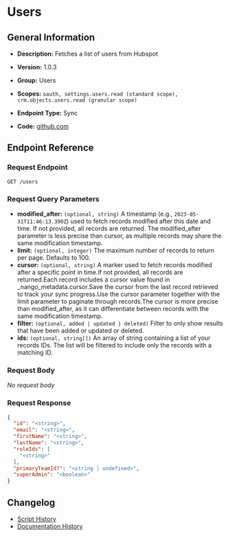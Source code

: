 <!-- BEGIN GENERATED CONTENT -->
# Users

## General Information

- **Description:** Fetches a list of users from Hubspot

- **Version:** 1.0.3
- **Group:** Users
- **Scopes:** `oauth, settings.users.read (standard scope), crm.objects.users.read (granular scope)`
- **Endpoint Type:** Sync
- **Code:** [github.com](https://github.com/NangoHQ/integration-templates/tree/main/integrations/hubspot/syncs/users.ts)


## Endpoint Reference

### Request Endpoint

`GET /users`

### Request Query Parameters

- **modified_after:** `(optional, string)` A timestamp (e.g., `2023-05-31T11:46:13.390Z`) used to fetch records modified after this date and time. If not provided, all records are returned. The modified_after parameter is less precise than cursor, as multiple records may share the same modification timestamp.
- **limit:** `(optional, integer)` The maximum number of records to return per page. Defaults to 100.
- **cursor:** `(optional, string)` A marker used to fetch records modified after a specific point in time.If not provided, all records are returned.Each record includes a cursor value found in _nango_metadata.cursor.Save the cursor from the last record retrieved to track your sync progress.Use the cursor parameter together with the limit parameter to paginate through records.The cursor is more precise than modified_after, as it can differentiate between records with the same modification timestamp.
- **filter:** `(optional, added | updated | deleted)` Filter to only show results that have been added or updated or deleted.
- **ids:** `(optional, string[])` An array of string containing a list of your records IDs. The list will be filtered to include only the records with a matching ID.

### Request Body

_No request body_

### Request Response

```json
{
  "id": "<string>",
  "email": "<string>",
  "firstName": "<string>",
  "lastName": "<string>",
  "roleIds": [
    "<string>"
  ],
  "primaryTeamId?": "<string | undefined>",
  "superAdmin": "<boolean>"
}
```

## Changelog

- [Script History](https://github.com/NangoHQ/integration-templates/commits/main/integrations/hubspot/syncs/users.ts)
- [Documentation History](https://github.com/NangoHQ/integration-templates/commits/main/integrations/hubspot/syncs/users.md)

<!-- END  GENERATED CONTENT -->

